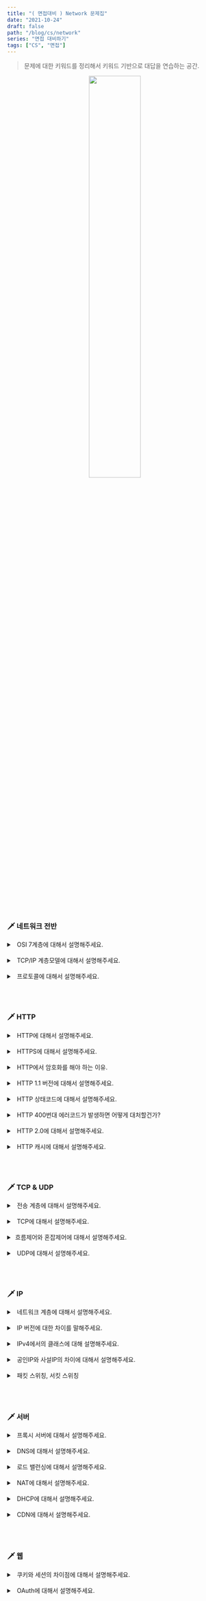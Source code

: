 ```yaml
---
title: "( 면접대비 ) Network 문제집"
date: "2021-10-24"
draft: false
path: "/blog/cs/network"
series: "면접 대비하기"
tags: ["CS", "면접"]
---
```


> 문제에 대한 키워드를 정리해서 키워드 기반으로 대답을 연습하는 공간.

<div style="text-align:center">
    <img src="https://c.tenor.com/2ER74Ee4Ou0AAAAC/hmmnotbad-hmm.gif" width="49%">
</div>

<br>
<br>

### 🗡 네트워크 전반

<details>
<summary>&nbsp; OSI 7계층에 대해서 설명해주세요.</summary>
<p>

- 계층적 단계, 독립적, 오류 파악
- 응용, 표현, 세션, 전송, 네트워크, 데이터링크, 물리

</p>
</details>

<br>

<details>
<summary>&nbsp; TCP/IP 계층모델에 대해서 설명해주세요.</summary>
<p>

- 응용, 전송, 네트워크, 데이터링크

</p>
</details>

<br>

<details>
<summary>&nbsp; 프로토콜에 대해서 설명해주세요.</summary>
<p>

- 통신규약

</p>
</details>

<br>

<br>
<br>

### 🗡 HTTP

<details>
<summary>&nbsp; HTTP에 대해서 설명해주세요.</summary>
<p>

- HyperText Transfer Protocol
- 주로 HTML, 비연결, 무상태
- 80, 443

</p>
</details>

<br>

<details>
<summary>&nbsp; HTTPS에 대해서 설명해주세요.</summary>
<p>

- HTTP + Secure Sockey Layer
- SSL 인증서를 통해

</p>
</details>

<br>

<details>
<summary>&nbsp; HTTP에서 암호화를 해야 하는 이유.</summary>
<p>

- 데이터 유출

</p>
</details>

<br>

<details>
<summary>&nbsp; HTTP 1.1 버전에 대해서 설명해주세요.</summary>
<p>

- 최초 표준, 커넥션 재사용, 파이프라이닝

</p>
</details>

<br>

<details>
<summary>&nbsp; HTTP 상태코드에 대해서 설명해주세요.</summary>
<p>

- 5개 클래스로 구분, 통신 트랜잭션를 쉽게 파악
  | | | |
  | --- | --------------------------------------- | ------------------- |
  | 1xx | 정보 () | 100 ...|
  | 2xx | 성공 | 200. 201. 202. 204. ... |
  | 3xx | 리다이렉션 (요청 완료를 위해 추가 작업) | |
  | 4xx | 클라이언트 오류 | 400. 401. 403. 404. ... |
  | 5xx | 서버 오류 | 500 ...|

</p>
</details>

<br>

<details>
<summary>&nbsp; HTTP 400번대 에러코드가 발생하면 어떻게 대처할건가?</summary>
<p>

- 클라이언트 요청에 오류가 있다는 코드로 API명세에 따라 요청을 잘 보냈는지 확인한다.
- 정말 문제를 파악하지 못했다면 벡엔드 개발자에게 요청을 한다.

</p>
</details>

<br>

<details>
<summary>&nbsp; HTTP 2.0에 대해서 설명해주세요.</summary>
<p>

- streams 개념
- HOLB 문제

</p>
</details>

<br>

<details>
<summary>&nbsp; HTTP 캐시에 대해서 설명해주세요.</summary>
<p>

- 웹성능을
- Cache-Control 헤더, 리소스의 생명주기

</p>
</details>

<br>

<br>
<br>

### 🗡 TCP & UDP

<details>
<summary>&nbsp; 전송 계층에 대해서 설명해주세요.</summary>
<p>

- End Point간의 송수신

</p>
</details>

<br>

<details>
<summary>&nbsp; TCP에 대해서 설명해주세요.</summary>
<p>

- 신뢰성 (흐름제어, 혼잡제어, 오류제어, 연결성)
- 바이트 스트림

</p>
</details>

<br>

<details>
<summary>&nbsp;흐름제어와 혼잡제어에 대해서 설명해주세요.</summary>
<p>

- 흐름제어
  - 데이터 처리 속도를 제어 (수신자가 받을 수 있는 만큼의 데이터를 전송)
  - 슬라이딩 윈도우

<br>

- 혼잡제어
  - 네트워크에 유입되는 데이터량을 제어 (window size)
  - AIMD, Slow Start
    - 조금 조금씩 유입량을 늘리고 임계값에 도달되면 다시 처음으로

</p>
</details>

<br>

<details>
<summary>&nbsp; UDP에 대해서 설명해주세요.</summary>
<p>

- 낮은 신뢰성, 단순하며 빠름
- 체크섬

</p>
</details>

<br>

<br>
<br>

### 🗡 IP

<details>
<summary>&nbsp; 네트워크 계층에 대해서 설명해주세요.</summary>
<p>

- 운반 경로

</p>
</details>

<br>

<details>
<summary>&nbsp; IP 버전에 대한 차이를 말해주세요.</summary>
<p>

| IPv4                 | IPv6                 |
| -------------------- | -------------------- |
| 32비트 (4개의 8비트) | 128비트 (8개 16비트) |
| . 으로 구분          | : 으로 구분          |

</p>
</details>

<br>

<details>
<summary>&nbsp; IPv4에서의 클래스에 대해 설명해주세요.</summary>
<p>

- 네트워크 영역과 호스트 영역을 구분
  | | | |
  | ---- | ------- | -------- |
  | A. | 0xxx | 13.0.0.0 |
  | B. | 10xx | |
  | C. | 110x | |
  | D.E. | 연 구용 | |

</p>
</details>

<br>

<details>
<summary>&nbsp; 공인IP와 사설IP의 차이에 대해서 설명해주세요.</summary>
<p>

- 유일무이한 주소

</p>
</details>

<br>

<details>
<summary>&nbsp; 패킷 스위칭, 서킷 스위칭</summary>
<p>

- 정해진 경로, 독점

</p>
</details>

<br>

<br>
<br>

### 🗡 서버

<details>
<summary>&nbsp; 프록시 서버에 대해서 설명해주세요.</summary>
<p>

- 클라이언트이자 서버인 노드
  - 대리 통신
- 서버부하, 캐시, 방화벽의 역할

</p>
</details>

<br>

<details>
<summary>&nbsp; DNS에 대해서 설명해주세요.</summary>
<p>

- Domain Name Server
- 도메인 이름을 IP주소로 변환해주는 서비스.

<br>

- 다양한 방식
  - Round Robin,
  - 로드 밸런싱

</p>
</details>

<br>

<details>
<summary>&nbsp; 로드 밸런싱에 대해서 설명해주세요.</summary>
<p>

- 몰린 요청을 여러 서버로 배분

</p>
</details>

<br>

<details>
<summary>&nbsp; NAT에 대해서 설명해주세요.</summary>
<p>

- Network Address Translation / 네트워크 주소 변환
- 사설IP의 단점을 극복.

</p>
</details>

<br>

<details>
<summary>&nbsp; DHCP에 대해서 설명해주세요.</summary>
<p>

- Dynamic Host Configuration Protocol

</p>
</details>

<br>

<details>
<summary>&nbsp; CDN에 대해서 설명해주세요.</summary>
<p>

- Contents Delivery Network
  Cache서버를 통해 Content를 빠르게 제공, 서버부하 부담,

<br>

- 컨텐츠 -> 디지털화될 수 있는 모든 데이터
- Static Caching (대부분)
  - 원본 서버가 미리 Content를 Cache 서버에 복사
- Dynamic Caching
  - 클라이언트의 요청 중 Content가 없으면 원본 서버로부터 다운로드

</p>
</details>

<br>

<br>
<br>

### 🗡 웹

<details>
<summary>&nbsp; 쿠키와 세션의 차이점에 대해서 설명해주세요.</summary>
<p>

- 통신 정보를 저장하는 위치.

</p>
</details>

<br>

<details>
<summary>&nbsp; OAuth에 대해서 설명해주세요.</summary>
<p>

- 다른 웹사이트의 계정정보를 통해
  - 회원가입 X

</p>
</details>

<br>
